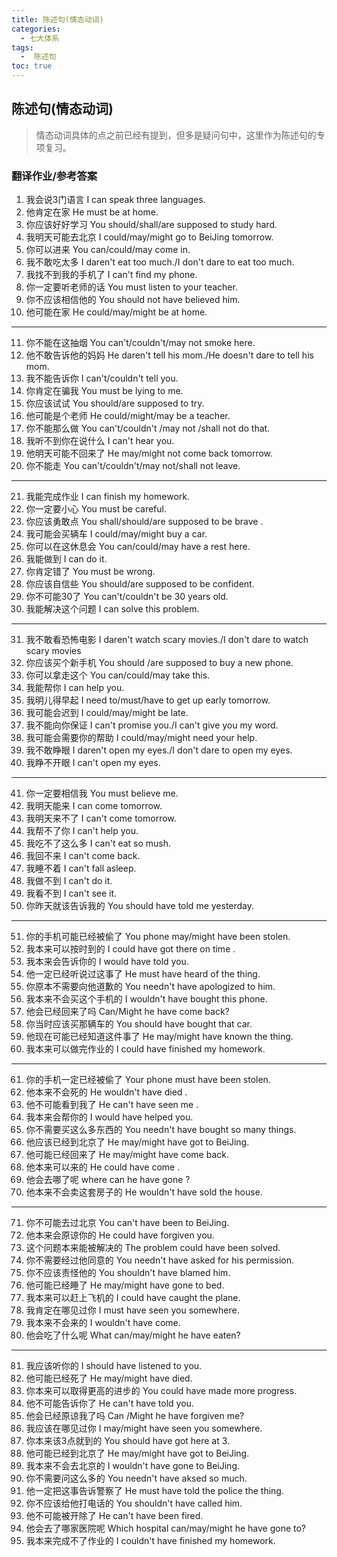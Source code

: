 ```yaml
---
title: 陈述句(情态动词)
categories:
  - 七大体系
tags:
  -  陈述句
toc: true 
---
```


## 陈述句(情态动词)

> 情态动词具体的点之前已经有提到，但多是疑问句中，这里作为陈述句的专项复习。

### 翻译作业/参考答案

1. 我会说3门语言 I can speak three languages.
2. 他肯定在家 He must be at home.
3. 你应该好好学习 You should/shall/are supposed to study hard.
4. 我明天可能去北京 I could/may/might go to BeiJing tomorrow.
5. 你可以进来 You can/could/may come in.
6. 我不敢吃太多 I daren't eat too much./I don't dare to eat too much.	
7. 我找不到我的手机了 I can't find my phone.
8. 你一定要听老师的话 You must listen to your teacher. 
9.  你不应该相信他的 You should not have  believed  him.
10. 他可能在家 He could/may/might be at home.

---

11. 你不能在这抽烟 You can't/couldn't/may not smoke here.
12. 他不敢告诉他的妈妈  He daren't tell his mom./He doesn't dare to tell his mom.		
13. 我不能告诉你 I can't/couldn't tell you.
14. 你肯定在骗我 You must be lying to me.
15. 你应该试试 You should/are supposed to try.
16. 他可能是个老师 He could/might/may be a teacher.
17. 你不能那么做 You can't/couldn't /may not /shall not do that.
18. 我听不到你在说什么 I can't hear you.
19. 他明天可能不回来了 He may/might not come back tomorrow.
20. 你不能走 You can't/couldn't/may not/shall not leave.

---

21. 我能完成作业 I can finish my homework.
22. 你一定要小心 You must be careful.
23. 你应该勇敢点 You shall/should/are supposed to  be brave	.
24. 我可能会买辆车 I could/may/might buy a car.
25. 你可以在这休息会 You can/could/may have a  rest here. 
26. 我能做到 I can do it.
27. 你肯定错了 You must be wrong.
28. 你应该自信些 You should/are supposed to be confident.
29. 你不可能30了  You can't/couldn't be 30 years old.
30. 我能解决这个问题 I can solve this problem.


----

31. 我不敢看恐怖电影 I daren't watch scary movies./I don't dare to watch scary movies
32. 你应该买个新手机 You should /are supposed to buy a new phone.
33. 你可以拿走这个 You can/could/may take this.
34. 我能帮你 I can help you.
35. 我明儿得早起 I need to/must/have to get up early tomorrow.
36. 我可能会迟到 I could/may/might be late.
37. 我不能向你保证 I can't  promise  you./I can't give you my word.		
38. 我可能会需要你的帮助 I could/may/might need your help.
39. 我不敢睁眼 I daren't open my eyes./I don't dare to open my eyes.		
40. 我睁不开眼 I can't open my eyes.


----

41. 你一定要相信我 You must believe me.
42. 我明天能来 I can come  tomorrow.
43. 我明天来不了 I can't come  tomorrow.
44. 我帮不了你 I can't help you.
45. 我吃不了这么多 I can't eat so mush.
46. 我回不来 I can't come back.
47. 我睡不着 I can't fall asleep.
48. 我做不到 I can't do it.
49. 我看不到 I can't see it.
50. 你昨天就该告诉我的 You should  have told me yesterday.

----



51. 你的手机可能已经被偷了  You phone may/might have been stolen.
52. 我本来可以按时到的 I could have got there on time	.
53. 我本来会告诉你的 I would have told  you.
54. 他一定已经听说过这事了 He must have heard of the thing.
55. 你原本不需要向他道歉的 You needn't have apologized to him.
56. 我本来不会买这个手机的 I wouldn't have bought this phone.
57. 他会已经回来了吗 Can/Might he have come back?
58. 你当时应该买那辆车的 You should have bought that car.
59. 他现在可能已经知道这件事了  He may/might have known the thing.
60. 我本来可以做完作业的 I could have finished my homework.


---

61. 你的手机一定已经被偷了  Your phone must have been stolen.
62. 他本来不会死的  He wouldn't have died .
63. 他不可能看到我了 He can't have seen me .
64. 我本来会帮你的 I would have helped you.
65. 你不需要买这么多东西的 You needn't have bought  so many  things.
66. 他应该已经到北京了 He may/might have got to BeiJing.
67. 他可能已经回来了 He may/might have come back.
68. 他本来可以来的 He could have come .
69. 他会去哪了呢 where can he have gone ?
70. 他本来不会卖这套房子的 He wouldn't have sold the house.
		
----

71. 你不可能去过北京 You can't have been to BeiJing.
72. 他本来会原谅你的   He could have forgiven you.
73. 这个问题本来能被解决的 The problem could have been solved.
74. 你不需要经过他同意的 You needn't have asked for his permission.
75. 你不应该责怪他的 You shouldn't have blamed him.
76. 他可能已经睡了 He may/might have gone to bed.
77. 我本来可以赶上飞机的 I could have caught the plane.
78. 我肯定在哪见过你 I must have seen you somewhere.
79. 我本来不会来的 I wouldn't have come.
80. 他会吃了什么呢 What can/may/might he have  eaten?
				
	
---

81. 我应该听你的  I should have listened to you.
82. 他可能已经死了 He may/might have died.
83. 你本来可以取得更高的进步的 You could have made more progress.
84. 他不可能告诉你了 He can't have told you.
85. 他会已经原谅我了吗 Can /Might he have forgiven me?
86. 我应该在哪见过你 I may/might have seen you somewhere.
87. 你本来该3点就到的 You should have got here at 3.
88. 他可能已经到北京了 He may/might have got to BeiJing.
89. 我本来不会去北京的 I wouldn't have gone to BeiJing.
90. 你不需要问这么多的 You needn't have aksed so much.
91. 他一定把这事告诉警察了 He must have told the police the thing.
92. 你不应该给他打电话的 You shouldn't have called him.
93. 他不可能被开除了 He can't have been fired.
94. 他会去了哪家医院呢 Which hospital can/may/might he have gone to?
95. 我本来完成不了作业的 I couldn't have finished my homework.
